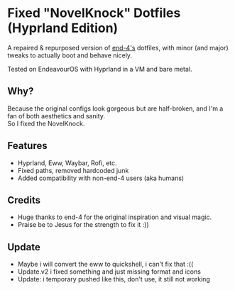 # Fixed "NovelKnock" Dotfiles (Hyprland Edition)

A repaired & repurposed version of [end-4's](https://github.com/end-4/dots-hyprland) dotfiles, 
with minor (and major) tweaks to actually boot and behave nicely.

Tested on EndeavourOS with Hyprland in a VM and bare metal.

## Why?

Because the original configs look gorgeous but are half-broken, and I'm a fan of both aesthetics and sanity.  
So I fixed the NovelKnock.

## Features

- Hyprland, Eww, Waybar, Rofi, etc.
- Fixed paths, removed hardcoded junk
- Added compatibility with non-end-4 users (aka humans)

## Credits

- Huge thanks to end-4 for the original inspiration and visual magic.
- Praise be to Jesus for the strength to fix it :))

## Update
- Maybe i will convert the eww to quickshell, i can't fix that :((
- Update.v2 i fixed something and just missing format and icons
- Update: i temporary pushed like this, don't use, it still not working
